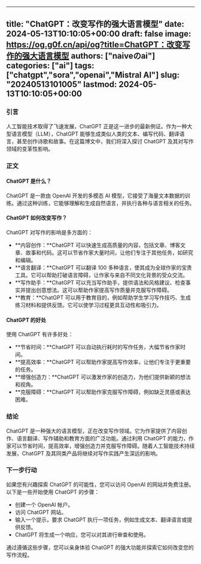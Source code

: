 
---
title: "ChatGPT：改变写作的强大语言模型"
date: 2024-05-13T10:10:05+00:00
draft: false
image: https://og.g0f.cn/api/og?title=ChatGPT：改变写作的强大语言模型
authors: ["naiveのai"]
categories: ["ai"]
tags: ["chatgpt","sora","openai","Mistral AI"]
slug: "20240513101005"
lastmod: 2024-05-13T10:10:05+00:00
---
### 引言

人工智能技术取得了飞速发展，ChatGPT 正是这一进步的最新例证。作为一种大型语言模型（LLM），ChatGPT 能够生成类似人类的文本、编写代码、翻译语言，甚至创作诗歌和故事。在这篇博文中，我们将深入探讨 ChatGPT 及其对写作领域的变革性影响。

### 正文

#### ChatGPT 是什么？

ChatGPT 是一款由 OpenAI 开发的多模态 AI 模型，它接受了海量文本数据的训练。通过这种训练，它能够理解和生成自然语言，并执行各种与语言相关的任务。

#### ChatGPT 如何改变写作？

ChatGPT 对写作的影响是多方面的：

- **内容创作：**ChatGPT 可以快速生成高质量的内容，包括文章、博客文章、故事和代码。这可以节省作家大量时间，让他们专注于其他任务，如研究和编辑。
- **语言翻译：**ChatGPT 可以翻译 100 多种语言，使其成为全球作家的宝贵工具。它可以帮助打破语言障碍，让作家与来自不同文化背景的受众交流。
- **写作助手：**ChatGPT 可以充当写作助手，提供语法和风格建议、检查事实并提出创意想法。这可以帮助作家提高写作质量并克服写作障碍。
- **教育：**ChatGPT 可以用于教育目的，例如帮助学生学习写作技巧、生成练习材料和提供反馈。它可以使学习过程更具互动性和吸引力。

#### ChatGPT 的好处

使用 ChatGPT 有许多好处：

- **节省时间：**ChatGPT 可以自动执行耗时的写作任务，大幅节省作家时间。
- **提高效率：**ChatGPT 可以帮助作家提高写作效率，让他们专注于更重要的任务。
- **增强创造力：**ChatGPT 可以激发作家的创造力，为他们提供新颖的想法和视角。
- **克服障碍：**ChatGPT 可以帮助作家克服写作障碍，例如缺乏灵感或表达困难。

### 结论

ChatGPT 是一种强大的语言模型，正在改变写作领域。它为作家提供了内容创作、语言翻译、写作辅助和教育方面的广泛功能。通过利用 ChatGPT 的能力，作家可以节省时间，提高效率，增强创造力并克服写作障碍。随着人工智能技术持续发展，ChatGPT 及其同类产品将继续对写作实践产生深远的影响。

### 下一步行动

如果您有兴趣探索 ChatGPT 的可能性，您可以访问 OpenAI 的网站并免费注册。以下是一些开始使用 ChatGPT 的步骤：

- 创建一个 OpenAI 帐户。
- 访问 ChatGPT 网站。
- 输入一个提示，要求 ChatGPT 执行一项任务，例如生成文本、翻译语言或提供反馈。
- ChatGPT 将生成一个响应，您可以对其进行审查和使用。

通过遵循这些步骤，您可以亲身体验 ChatGPT 的强大功能并探索它如何改变您的写作流程。